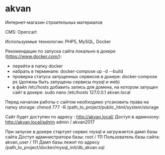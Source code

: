 # akvan

Интернет-магазин строительных материалов

CMS: Opencart

Используемые технологии: PHP5, MySQL, Docker

Рекомендации по запуска сайта локально в докере (https://www.docker.com/):
- перейти в папку docker
- набрать в терминале: docker-compose up -d --build
- проверка статуса запущенных сервисов в докере: docker-compose ps (должны быть запущены сервисы mysql и web)
- в файл /etc/hosts добавить запись для домена, на котором запущен сайт в докере:
sudo nano /etc/hosts
127.0.0.1 akvan.local

Перед началом работы с сайтом необходимо утсановить права на папку storage:
chmod 777 -R /path_to_project/public_html/system/storage

Сайт будет доступен по адресу : http://akvan.local/
Доступ в админзону: http://akvan.local/admin
admin / akvan2017

При запуске в докере стартует сервис mysql и загружается дамп базы сайта
Доступ администратора базы: root / 111
Пользователь базы сайта: akvan_user / 111
Дамп базы лежит по адресу /path_to_project/docker/mysql_init/db_akvan.sql
